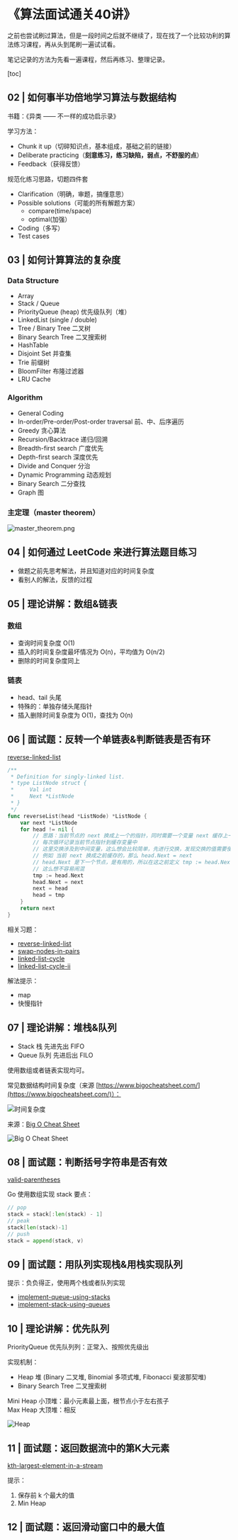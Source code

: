 # 《算法面试通关40讲》

之前也尝试刷过算法，但是一段时间之后就不继续了，现在找了一个比较功利的算法练习课程，再从头到尾刷一遍试试看。

笔记记录的方法为先看一遍课程，然后再练习、整理记录。

[toc]

## 02 | 如何事半功倍地学习算法与数据结构

书籍：《异类 —— 不一样的成功启示录》

学习方法：

* Chunk it up（切碎知识点，基本组成，基础之前的链接）
* Deliberate practicing（**刻意练习，练习缺陷，弱点，不舒服的点**）
* Feedback（获得反馈）

规范化练习思路，切题四件套

* Clarification（明确，审题，搞懂意思）
* Possible solutions（可能的所有解题方案）
  * compare(time/space)
  * optimal(加强）
* Coding（多写）
* Test cases

## 03 | 如何计算算法的复杂度

### Data Structure

* Array
* Stack / Queue
* PriorityQueue (heap) 优先级队列（堆）
* LinkedList (single / double)
* Tree / Binary Tree 二叉树
* Binary Search Tree 二叉搜索树
* HashTable
* Disjoint Set 并查集
* Trie 前缀树
* BloomFilter 布隆过滤器
* LRU Cache

### Algorithm

* General Coding
* In-order/Pre-order/Post-order traversal 前、中、后序遍历
* Greedy 贪心算法
* Recursion/Backtrace 递归/回溯
* Breadth-first search 广度优先
* Depth-first search 深度优先
* Divide and Conquer 分治
* Dynamic Programming 动态规划
* Binary Search 二分查找
* Graph 图

### 主定理（master theorem）

![master_theorem.png](../_posts/img/master_theorem.png)

## 04 | 如何通过 LeetCode 来进行算法题目练习

* 做题之前先思考解法，并且知道对应的时间复杂度
* 看别人的解法，反馈的过程

## 05 | 理论讲解：数组&链表

### 数组

* 查询时间复杂度 O(1)
* 插入的时间复杂度最坏情况为 O(n)，平均值为 O(n/2)
* 删除的时间复杂度同上

### 链表

* head、tail 头尾
* 特殊的：单独存储头尾指针
* 插入删除时间复杂度为 O(1)，查找为 O(n)

## 06 | 面试题：反转一个单链表&判断链表是否有环

[reverse-linked-list](https://leetcode-cn.com/problems/reverse-linked-list/)

```go
/**
 * Definition for singly-linked list.
 * type ListNode struct {
 *     Val int
 *     Next *ListNode
 * }
 */
func reverseList(head *ListNode) *ListNode {
    var next *ListNode
    for head != nil {
        // 思路：当前节点的 next 换成上一个的指针，同时需要一个变量 next 缓存上一个指针
        // 每次循环记录当前节点指针到缓存变量中
        // 这里交换涉及到中间变量，这么想会比较简单，先进行交换，发现交换的值需要使用，再使用 tmp 缓存下来
        // 例如 当前 next 换成之前缓存的，那么 head.Next = next
        // head.Next 是下一个节点，是有用的，所以在这之前定义 tmp := head.Next 
        // 这么想不容易闹混
        tmp := head.Next 
        head.Next = next
        next = head
        head = tmp
    }
    return next
}
```

相关习题：

* [reverse-linked-list](https://leetcode-cn.com/problems/reverse-linked-list/)
* [swap-nodes-in-pairs](https://leetcode-cn.com/problems/swap-nodes-in-pairs/)
* [linked-list-cycle](https://leetcode-cn.com/problems/linked-list-cycle/)
* [linked-list-cycle-ii](https://leetcode-cn.com/problems/linked-list-cycle-ii/)

解法提示：

* map
* 快慢指针

## 07 | 理论讲解：堆栈&队列

* Stack 栈 先进先出 FIFO
* Queue 队列 先进后出 FILO

使用数组或者链表实现均可。

常见数据结构时间复杂度（来源 [https://www.bigocheatsheet.com/](https://www.bigocheatsheet.com/)）：

![时间复杂度](../_posts/img/operations.png)

来源：[Big O Cheat Sheet](https://www.deviantart.com/assyrianic/art/Big-O-Notation-Cheat-Sheet-762169573)

![Big O Cheat Sheet](../_posts/img/Big-O-Cheat-Sheet.png)

## 08 | 面试题：判断括号字符串是否有效

[valid-parentheses](https://leetcode-cn.com/problems/valid-parentheses)

Go 使用数组实现 stack 要点：

```go
// pop
stack = stack[:len(stack) - 1]
// peak
stack[len(stack)-1]
// push
stack = append(stack, v)
```

## 09 | 面试题：用队列实现栈&用栈实现队列

提示：负负得正，使用两个栈或者队列实现

* [implement-queue-using-stacks](https://leetcode-cn.com/problems/implement-queue-using-stacks)
* [implement-stack-using-queues](https://leetcode-cn.com/problems/implement-stack-using-queues)

## 10 | 理论讲解：优先队列

PriorityQueue 优先队列列：正常入、按照优先级出

实现机制：

* Heap 堆 (Binary 二叉堆, Binomial 多项式堆, Fibonacci 斐波那契堆)
* Binary Search Tree 二叉搜索树

Mini Heap 小顶堆：最小元素最上面，根节点小于左右孩子 \
Max Heap 大顶堆：相反

![Heap](../_posts/img/heap.png)

## 11 | 面试题：返回数据流中的第K大元素

[kth-largest-element-in-a-stream](https://leetcode-cn.com/problems/kth-largest-element-in-a-stream)

提示：

1. 保存前 k 个最大的值
2. Min Heap

## 12 | 面试题：返回滑动窗口中的最大值
